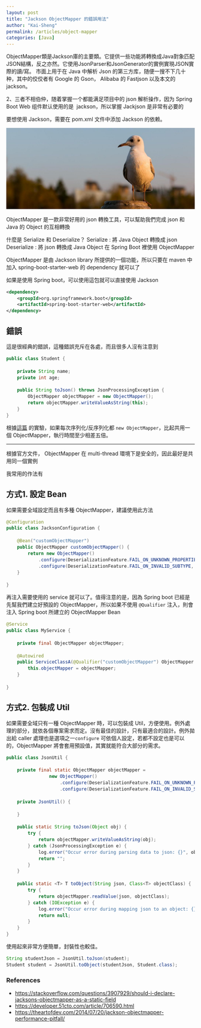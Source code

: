 ```yaml
---
layout: post
title: "Jackson ObjectMapper 的錯誤用法"
author: "Kai-Sheng"
permalink: /articles/object-mapper
categories: [Java]
--- 
```


 
ObjectMapper類是Jackson庫的主要類。它提供一些功能將轉換成Java對象匹配JSON結構，反之亦然。它使用JsonParser和JsonGenerator的實例實現JSON實際的讀/寫。
市面上用于在 Java 中解析 Json 的第三方库，随便一搜不下几十种，其中的佼佼者有 Google 的 Gson， Alibaba 的 Fastjson 以及本文的 jackson。

2、三者不相伯仲，随着掌握一个都能满足项目中的 json 解析操作，因为 Spring Boot Web 组件默认使用的是  jackson，所以掌握 Jackjson 是非常有必要的

要想使用 Jackson，需要在 pom.xml 文件中添加 Jackson 的依赖。



![json](/assets/image/object-mapper.png?size=full)


 ObjectMapper 是一款非常好用的 json 轉換工具，可以幫助我們完成 json 和 Java 的 Object 的互相轉換

什麼是 Serialize 和 Deserialize？
Serialize : 將 Java Object 轉換成 json
Deserialize : 將 json 轉換成 Java Object
在 Spring Boot 裡使用 ObjectMapper

ObjectMapper 是由 Jackson library 所提供的一個功能，所以只要在 maven 中加入 spring-boot-starter-web 的 dependency 就可以了


如果是使用 Spring boot，可以使用這包就可以直接使用 Jackson

```xml
<dependency>
    <groupId>org.springframework.boot</groupId>
    <artifactId>spring-boot-starter-web</artifactId>
</dependency>
```
 
## 錯誤

這是很經典的錯誤，這種錯誤充斥在各處，而且很多人沒有注意到

```java
public class Student {

    private String name;
    private int age;

    public String toJson() throws JsonProcessingException {
        ObjectMapper objectMapper = new ObjectMapper();
        return objectMapper.writeValueAsString(this);
    }
}
```

根據[這篇](https://theartofdev.com/2014/07/20/jackson-objectmapper-performance-pitfall/) 的實驗，如果每次序列化/反序列化都 `new ObjectMapper`，比起共用一個 ObjectMapper，執行時間至少相差五倍。

---

根據官方文件， ObjectMapper 在 multi-thread 環境下是安全的，因此最好是共用同一個實例

我常用的作法有
 
## 方式1. 設定 Bean

如果需要全域設定而且有多種 ObjectMapper，建議使用此方法

```java
@Configuration
public class JacksonConfiguration {

    @Bean("customObjectMapper")
    public ObjectMapper customObjectMapper() {
        return new ObjectMapper()
            .configure(DeserializationFeature.FAIL_ON_UNKNOWN_PROPERTIES, false)
            .configure(DeserializationFeature.FAIL_ON_INVALID_SUBTYPE, false);
    }

}
```

再注入需要使用的 service 就可以了。值得注意的是，因為 Spring boot 已經是先幫我們建立好預設的 ObjectMapper，所以如果不使用 `@Qualifier` 注入，則會注入 Spring boot 所建立的 ObjectMapper Bean

```java
@Service
public class MyService {

    private final ObjectMapper objectMapper;

    @Autowired
    public ServiceClassA(@Qualifier("customObjectMapper") ObjectMapper objectMapper) {
        this.objectMapper = objectMapper;
    }

}
```
 
## 方式2. 包裝成 Util

如果需要全域只有一種 ObjectMapper 時，可以包裝成 Util，方便使用。例外處理的部分，就依各個專案需求而定。沒有最佳的設計，只有最適合的設計。例外拋出給 caller 處理也是選項之一`configure` 可依個人設定，若都不設定也是可以的，ObjectMapper 將會套用預設值，其實就能符合大部分的需求。

```java
public class JsonUtil {

    private final static ObjectMapper objectMapper = 
                new ObjectMapper()
                    .configure(DeserializationFeature.FAIL_ON_UNKNOWN_PROPERTIES, false)
                    .configure(DeserializationFeature.FAIL_ON_INVALID_SUBTYPE, false);

    private JsonUtil() {

    }

    public static String toJson(Object obj) {
        try {
            return objectMapper.writeValueAsString(obj);
        } catch (JsonProcessingException e) {
            log.error("Occur error during parsing data to json: {}", obj, e);
            return "";
        }
    }

    public static <T> T toObject(String json, Class<T> objectClass) {
        try {
            return objectMapper.readValue(json, objectClass);
        } catch (IOException e) {
            log.error("Occur error during mapping json to an object: {}", json, e);
            return null;
        }
    }
}
```

使用起來非常方便簡單，封裝性也較佳。

```java
String studentJson = JsonUtil.toJson(student);
Student student = JsonUtil.toObject(studentJson, Student.class);
```
 

### **References**


- https://stackoverflow.com/questions/3907929/should-i-declare-jacksons-objectmapper-as-a-static-field
- https://developer.51cto.com/article/706590.html
- https://theartofdev.com/2014/07/20/jackson-objectmapper-performance-pitfall/